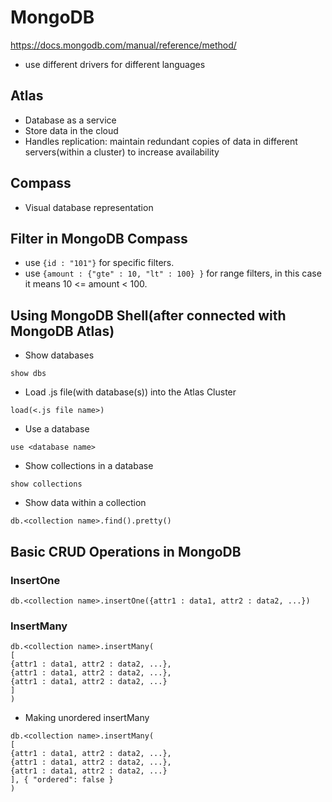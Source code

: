 # MongoDB
https://docs.mongodb.com/manual/reference/method/

- use different drivers for different languages

## Atlas
- Database as a service
- Store data in the cloud
- Handles replication: maintain redundant copies of data in different servers(within a cluster) to increase availability

## Compass
- Visual database representation

## Filter in MongoDB Compass
- use `{id : "101"}` for specific filters.
- use `{amount : {"gte" : 10, "lt" : 100} }` for range filters, in this case it means 10 <= amount < 100.

## Using MongoDB Shell(after connected with MongoDB Atlas)
- Show databases
```MongoDB
show dbs
```
- Load .js file(with database(s)) into the Atlas Cluster
```MongoDB
load(<.js file name>)
```
- Use a database
```MongoDB
use <database name>
```
- Show collections in a database
```MongoDB
show collections
```
- Show data within a collection
```MongoDB
db.<collection name>.find().pretty()
```
## Basic CRUD Operations in MongoDB
### InsertOne
```MongoDB
db.<collection name>.insertOne({attr1 : data1, attr2 : data2, ...})
```
### InsertMany
```MongoDB
db.<collection name>.insertMany(
[
{attr1 : data1, attr2 : data2, ...},
{attr1 : data1, attr2 : data2, ...},
{attr1 : data1, attr2 : data2, ...}
]
)
```
- Making unordered insertMany
```MongoDB
db.<collection name>.insertMany(
[
{attr1 : data1, attr2 : data2, ...},
{attr1 : data1, attr2 : data2, ...},
{attr1 : data1, attr2 : data2, ...}
], { "ordered": false }
)
```
